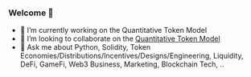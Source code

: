 ### Welcome 👋

- 🔭 I’m currently working on the Quantitative Token Model
- 👯 I’m looking to collaborate on the [Quantitative Token Model](https://github.com/OutlierVentures/QTM-Interface)
- 💬 Ask me about Python, Solidity, Token Economies/Distributions/Incentives/Designs/Engineering, Liquidity, DeFi, GameFi, Web3 Business, Marketing, Blockchain Tech, ..

<!-- [![Anurag's GitHub stats](https://github-readme-stats.vercel.app/api?username=achimstruve)](https://github.com/anuraghazra/github-readme-stats) -->


<!--
**achimstruve/achimstruve** is a ✨ _special_ ✨ repository because its `README.md` (this file) appears on your GitHub profile.

Here are some ideas to get you started:

- 🌱 I’m currently learning ...
- 🤔 I’m looking for help with ...
- 📫 How to reach me: ...
- 😄 Pronouns: ...
- ⚡ Fun fact: ...
-->
